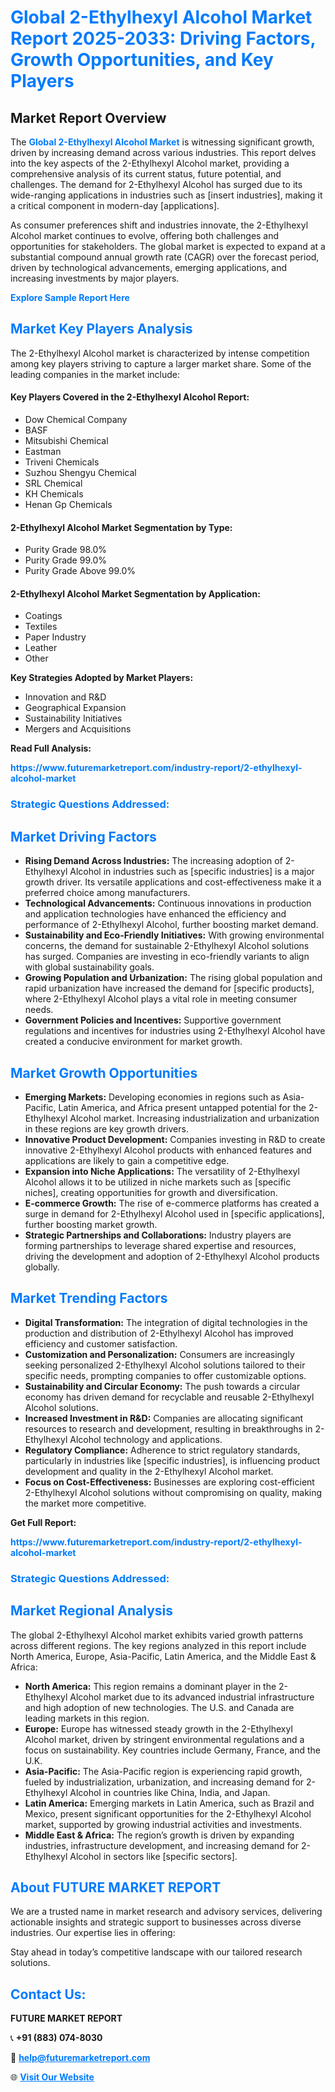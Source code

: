 <h1 style="color: #007BFF;">Global 2-Ethylhexyl Alcohol Market Report 2025-2033: Driving Factors, Growth Opportunities, and Key Players</h1>

<section id="overview">
<h2>Market Report Overview</h2>
<p>The <a href="https://www.futuremarketreport.com/industry-report/2-ethylhexyl-alcohol-market" style="color: #007BFF; text-decoration: none;"><strong>Global 2-Ethylhexyl Alcohol Market</strong></a> is witnessing significant growth, driven by increasing demand across various industries. This report delves into the key aspects of the 2-Ethylhexyl Alcohol market, providing a comprehensive analysis of its current status, future potential, and challenges. The demand for 2-Ethylhexyl Alcohol has surged due to its wide-ranging applications in industries such as [insert industries], making it a critical component in modern-day [applications].</p>
<p>As consumer preferences shift and industries innovate, the 2-Ethylhexyl Alcohol market continues to evolve, offering both challenges and opportunities for stakeholders. The global market is expected to expand at a substantial compound annual growth rate (CAGR) over the forecast period, driven by technological advancements, emerging applications, and increasing investments by major players.</p>
</section>

<section id="overview">
<p><a href="https://www.futuremarketreport.com/request-sample/reportId=32583" style="color: #007BFF; text-decoration: none;"><strong>Explore Sample Report Here</strong></a></p>
</section>

<section id="key-players">
<h2 style="color: #007BFF;">Market Key Players Analysis</h2>
<p>The 2-Ethylhexyl Alcohol market is characterized by intense competition among key players striving to capture a larger market share. Some of the leading companies in the market include:</p>
<h4>Key Players Covered in the 2-Ethylhexyl Alcohol Report:</h4>
<ul><li>Dow Chemical Company</li><li>BASF</li><li>Mitsubishi Chemical</li><li>Eastman</li><li>Triveni Chemicals</li><li>Suzhou Shengyu Chemical</li><li>SRL Chemical</li><li>KH Chemicals</li><li>Henan Gp Chemicals</li></ul>
<h4>2-Ethylhexyl Alcohol Market Segmentation by Type:</h4>
<ul><li>Purity Grade 98.0%</li><li>Purity Grade 99.0%</li><li>Purity Grade Above 99.0%</li></ul>

<h4>2-Ethylhexyl Alcohol Market Segmentation by Application:</h4>
<ul><li>Coatings</li><li>Textiles</li><li>Paper Industry</li><li>Leather</li><li>Other</li></ul>
<p><strong>Key Strategies Adopted by Market Players:</strong></p>
<ul>
<li>Innovation and R&D</li>
<li>Geographical Expansion</li>
<li>Sustainability Initiatives</li>
<li>Mergers and Acquisitions</li>
</ul>
</section>

<section>
<p><strong>Read Full Analysis: </strong></p><a href="https://www.futuremarketreport.com/industry-report/2-ethylhexyl-alcohol-market" style="color: #007BFF; text-decoration: none;"><strong>https://www.futuremarketreport.com/industry-report/2-ethylhexyl-alcohol-market</strong></a>
<h3 style="color: #007BFF;">Strategic Questions Addressed:</h3>
</section>

<section id="driving-factors">
<h2 style="color: #007BFF;">Market Driving Factors</h2>
<ul>
<li><strong>Rising Demand Across Industries:</strong> The increasing adoption of 2-Ethylhexyl Alcohol in industries such as [specific industries] is a major growth driver. Its versatile applications and cost-effectiveness make it a preferred choice among manufacturers.</li>
<li><strong>Technological Advancements:</strong> Continuous innovations in production and application technologies have enhanced the efficiency and performance of 2-Ethylhexyl Alcohol, further boosting market demand.</li>
<li><strong>Sustainability and Eco-Friendly Initiatives:</strong> With growing environmental concerns, the demand for sustainable 2-Ethylhexyl Alcohol solutions has surged. Companies are investing in eco-friendly variants to align with global sustainability goals.</li>
<li><strong>Growing Population and Urbanization:</strong> The rising global population and rapid urbanization have increased the demand for [specific products], where 2-Ethylhexyl Alcohol plays a vital role in meeting consumer needs.</li>
<li><strong>Government Policies and Incentives:</strong> Supportive government regulations and incentives for industries using 2-Ethylhexyl Alcohol have created a conducive environment for market growth.</li>
</ul>
</section>

<section id="growth-opportunities">
<h2 style="color: #007BFF;">Market Growth Opportunities</h2>
<ul>
<li><strong>Emerging Markets:</strong> Developing economies in regions such as Asia-Pacific, Latin America, and Africa present untapped potential for the 2-Ethylhexyl Alcohol market. Increasing industrialization and urbanization in these regions are key growth drivers.</li>
<li><strong>Innovative Product Development:</strong> Companies investing in R&D to create innovative 2-Ethylhexyl Alcohol products with enhanced features and applications are likely to gain a competitive edge.</li>
<li><strong>Expansion into Niche Applications:</strong> The versatility of 2-Ethylhexyl Alcohol allows it to be utilized in niche markets such as [specific niches], creating opportunities for growth and diversification.</li>
<li><strong>E-commerce Growth:</strong> The rise of e-commerce platforms has created a surge in demand for 2-Ethylhexyl Alcohol used in [specific applications], further boosting market growth.</li>
<li><strong>Strategic Partnerships and Collaborations:</strong> Industry players are forming partnerships to leverage shared expertise and resources, driving the development and adoption of 2-Ethylhexyl Alcohol products globally.</li>
</ul>
</section>

<section id="trending-factors">
<h2 style="color: #007BFF;">Market Trending Factors</h2>
<ul>
<li><strong>Digital Transformation:</strong> The integration of digital technologies in the production and distribution of 2-Ethylhexyl Alcohol has improved efficiency and customer satisfaction.</li>
<li><strong>Customization and Personalization:</strong> Consumers are increasingly seeking personalized 2-Ethylhexyl Alcohol solutions tailored to their specific needs, prompting companies to offer customizable options.</li>
<li><strong>Sustainability and Circular Economy:</strong> The push towards a circular economy has driven demand for recyclable and reusable 2-Ethylhexyl Alcohol solutions.</li>
<li><strong>Increased Investment in R&D:</strong> Companies are allocating significant resources to research and development, resulting in breakthroughs in 2-Ethylhexyl Alcohol technology and applications.</li>
<li><strong>Regulatory Compliance:</strong> Adherence to strict regulatory standards, particularly in industries like [specific industries], is influencing product development and quality in the 2-Ethylhexyl Alcohol market.</li>
<li><strong>Focus on Cost-Effectiveness:</strong> Businesses are exploring cost-efficient 2-Ethylhexyl Alcohol solutions without compromising on quality, making the market more competitive.</li>
</ul>
</section>

<section>
<p><strong>Get Full Report: </strong></p><a href="https://www.futuremarketreport.com/industry-report/2-ethylhexyl-alcohol-market" style="color: #007BFF; text-decoration: none;"><strong>https://www.futuremarketreport.com/industry-report/2-ethylhexyl-alcohol-market</strong></a>
<h3 style="color: #007BFF;">Strategic Questions Addressed:</h3>
</section>


<section id="regional-analysis">
<h2 style="color: #007BFF;">Market Regional Analysis</h2>
<p>The global 2-Ethylhexyl Alcohol market exhibits varied growth patterns across different regions. The key regions analyzed in this report include North America, Europe, Asia-Pacific, Latin America, and the Middle East & Africa:</p>
<ul>
<li><strong>North America:</strong> This region remains a dominant player in the 2-Ethylhexyl Alcohol market due to its advanced industrial infrastructure and high adoption of new technologies. The U.S. and Canada are leading markets in this region.</li>
<li><strong>Europe:</strong> Europe has witnessed steady growth in the 2-Ethylhexyl Alcohol market, driven by stringent environmental regulations and a focus on sustainability. Key countries include Germany, France, and the U.K.</li>
<li><strong>Asia-Pacific:</strong> The Asia-Pacific region is experiencing rapid growth, fueled by industrialization, urbanization, and increasing demand for 2-Ethylhexyl Alcohol in countries like China, India, and Japan.</li>
<li><strong>Latin America:</strong> Emerging markets in Latin America, such as Brazil and Mexico, present significant opportunities for the 2-Ethylhexyl Alcohol market, supported by growing industrial activities and investments.</li>
<li><strong>Middle East & Africa:</strong> The region’s growth is driven by expanding industries, infrastructure development, and increasing demand for 2-Ethylhexyl Alcohol in sectors like [specific sectors].</li>
</ul>
</section>

<footer>
<h2 style="color: #007BFF;">About FUTURE MARKET REPORT</h2>
<p>We are a trusted name in market research and advisory services, delivering actionable insights and strategic support to businesses across diverse industries. Our expertise lies in offering:</p>

<p>Stay ahead in today’s competitive landscape with our tailored research solutions.</p>

<h2 style="color: #007BFF;">Contact Us:</h2>
<p><strong>FUTURE MARKET REPORT</strong></p>
<p>📞 <strong>+91 (883) 074-8030</strong></p>
<p>📧 <strong><a href="mailto:help@futuremarketreport.com" style="color: #007BFF;">help@futuremarketreport.com</a></strong></p>
<p>🌐 <strong><a href="https://www.futuremarketreport.com/" style="color: #007BFF;">Visit Our Website</a></strong></p>
</footer>